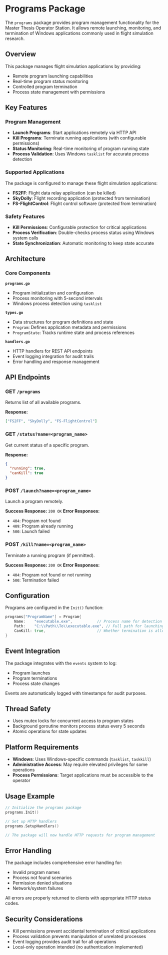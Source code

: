 # Programs Package

The `programs` package provides program management functionality for the Master Thesis Operator Station. It allows remote launching, monitoring, and termination of Windows applications commonly used in flight simulation research.

## Overview

This package manages flight simulation applications by providing:
- Remote program launching capabilities
- Real-time program status monitoring
- Controlled program termination
- Process state management with permissions

## Key Features

### Program Management
- **Launch Programs**: Start applications remotely via HTTP API
- **Kill Programs**: Terminate running applications (with configurable permissions)
- **Status Monitoring**: Real-time monitoring of program running state
- **Process Validation**: Uses Windows `tasklist` for accurate process detection

### Supported Applications
The package is configured to manage these flight simulation applications:
- **FS2FF**: Flight data relay application (can be killed)
- **SkyDolly**: Flight recording application (protected from termination)
- **FS-FlightControl**: Flight control software (protected from termination)

### Safety Features
- **Kill Permissions**: Configurable protection for critical applications
- **Process Verification**: Double-checks process status using Windows system calls
- **State Synchronization**: Automatic monitoring to keep state accurate

## Architecture

### Core Components

**`programs.go`**
- Program initialization and configuration
- Process monitoring with 5-second intervals
- Windows process detection using `tasklist`

**`types.go`**
- Data structures for program definitions and state
- `Program`: Defines application metadata and permissions
- `ProgramState`: Tracks runtime state and process references

**`handlers.go`**
- HTTP handlers for REST API endpoints
- Event logging integration for audit trails
- Error handling and response management

## API Endpoints

### GET `/programs`
Returns list of all available programs.

**Response:**
```json
["FS2FF", "SkyDolly", "FS-FlightControl"]
```

### GET `/status?name=<program_name>`
Get current status of a specific program.

**Response:**
```json
{
  "running": true,
  "canKill": true
}
```

### POST `/launch?name=<program_name>`
Launch a program remotely.

**Success Response:** `200 OK`
**Error Responses:** 
- `404`: Program not found
- `409`: Program already running
- `500`: Launch failed

### POST `/kill?name=<program_name>`
Terminate a running program (if permitted).

**Success Response:** `200 OK`
**Error Responses:**
- `404`: Program not found or not running
- `500`: Termination failed

## Configuration

Programs are configured in the `Init()` function:

```go
programs["ProgramName"] = Program{
    Name:    "executable.exe",           // Process name for detection
    Path:    "C:\\Path\\To\\executable.exe", // Full path for launching
    CanKill: true,                       // Whether termination is allowed
}
```

## Event Integration

The package integrates with the `events` system to log:
- Program launches
- Program terminations
- Process state changes

Events are automatically logged with timestamps for audit purposes.

## Thread Safety

- Uses mutex locks for concurrent access to program states
- Background goroutine monitors process status every 5 seconds
- Atomic operations for state updates

## Platform Requirements

- **Windows**: Uses Windows-specific commands (`tasklist`, `taskkill`)
- **Administrative Access**: May require elevated privileges for some operations
- **Process Permissions**: Target applications must be accessible to the operator

## Usage Example

```go
// Initialize the programs package
programs.Init()

// Set up HTTP handlers
programs.SetupHandlers()

// The package will now handle HTTP requests for program management
```

## Error Handling

The package includes comprehensive error handling for:
- Invalid program names
- Process not found scenarios
- Permission denied situations
- Network/system failures

All errors are properly returned to clients with appropriate HTTP status codes.

## Security Considerations

- Kill permissions prevent accidental termination of critical applications
- Process validation prevents manipulation of unrelated processes
- Event logging provides audit trail for all operations
- Local-only operation intended (no authentication implemented)
